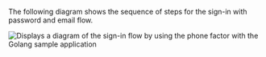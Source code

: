 The following diagram shows the sequence of steps for the sign-in with password and email flow.

<div class="full">

![Displays a diagram of the sign-in flow by using the phone factor with the Golang sample application](/img/oie-embedded-sdk/oie-embedded-sdk-go-use-case-sign-on-phone-factor.png)

</div>
